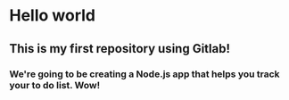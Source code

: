 # Hello world

## This is my first repository using Gitlab! 

### We're going to be creating a Node.js app that helps you track your to do list. Wow! 
